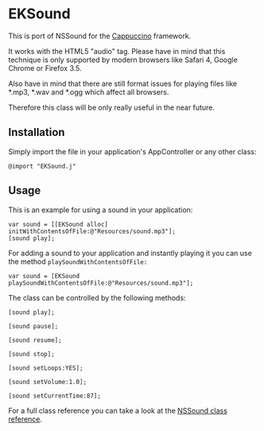 EKSound
==========

This is port of NSSound for the [Cappuccino](http://www.cappuccino.org) framework.

It works with the HTML5 "audio" tag. Please have in mind that this technique is only supported by modern browsers like Safari 4, Google Chrome or Firefox 3.5.

Also have in mind that there are still format issues for playing files like *.mp3, *.wav and *.ogg which affect all browsers.

Therefore this class will be only really useful in the near future.


## Installation

Simply import the file in your application's AppController or any other class:

	@import "EKSound.j"


## Usage

This is an example for using a sound in your application:

	var sound = [[EKSound alloc] initWithContentsOfFile:@"Resources/sound.mp3"];
	[sound play];

For adding a sound to your application and instantly playing it you can use the method `playSoundWithContentsOfFile:`

	var sound = [EKSound playSoundWithContentsOfFile:@"Resources/sound.mp3"];

The class can be controlled by the following methods:

	[sound play];

	[sound pause];

	[sound resume];

	[sound stop];

	[sound setLoops:YES];
	
	[sound setVolume:1.0];
	
	[sound setCurrentTime:87];
	
For a full class reference you can take a look at the [NSSound class reference](http://developer.apple.com/mac/library/documentation/cocoa/Reference/ApplicationKit/Classes/NSSound_Class/Reference/Reference.html).


